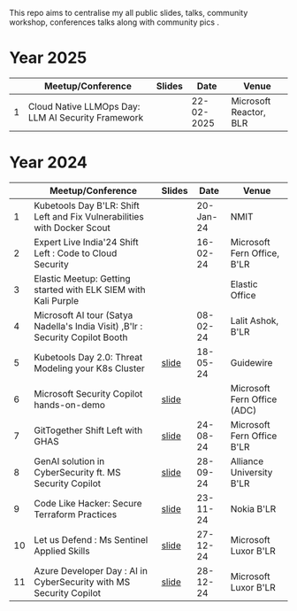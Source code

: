 This repo aims to centralise my all public slides, talks, community workshop, conferences talks along with community pics .

# Year 2025

|     | **Meetup/Conference**                             | **Slides** | **Date**     | **Venue**                |
|-----|--------------------------------------------------|------------|--------------|--------------------------|
| 1   | Cloud Native LLMOps Day: LLM AI Security Framework                           |            | 22-02-2025   | Microsoft Reactor, BLR   |

# Year 2024

|     | **Meetup/Conference**                             | **Slides**                                                                                                                           | **Date**   | **Venue**                     |
|-----|--------------------------------------------------|--------------------------------------------------------------------------------------------------------------------------------------|------------|-------------------------------|
| 1   | Kubetools Day B'LR: Shift Left and Fix Vulnerabilities with Docker Scout |                                                                                                                              | 20-Jan-24  | NMIT                          |
| 2   | Expert Live India'24 Shift Left : Code to Cloud Security |                                                                                                                              | 16-02-24   | Microsoft Fern Office, B'LR   |
| 3   | Elastic Meetup: Getting started with ELK SIEM with Kali Purple |                                                                                                                              |            | Elastic Office                |
| 4   | Microsoft AI tour (Satya Nadella's India Visit) ,B'lr : Security Copilot Booth |                                                                                                                              | 08-02-24   | Lalit Ashok, B'LR             |
| 5   | Kubetools Day 2.0: Threat Modeling your K8s Cluster | [slide](https://github.com/sivolko/my-talk-slides/blob/main/slides/Threat%20Modelling%20_%20%20K8s%20Cluster%20Talk%20.pdf)          | 18-05-24   | Guidewire                     |
| 6   | Microsoft Security Copilot hands-on-demo           | [slide](https://github.com/sivolko/my-talk-slides/blob/main/slides/Copilot%20Safari%20-%20Bengaluru_Security_ADCMeetup.pdf)          |            | Microsoft Fern Office (ADC)   |
| 7   | GitTogether Shift Left with GHAS                   | [slide](https://github.com/sivolko/my-talk-slides/blob/main/slides/GitTogether%20B'LR.pdf)                                           | 24-08-24   | Microsoft Fern Office B'LR    |
| 8   | GenAI solution in CyberSecurity  ft. MS Security Copilot | [slide](https://github.com/sivolko/my-talk-slides/blob/main/slides/GenAI%20%20as%20CyberSecurity%20Solution.pdf)                     | 28-09-24   | Alliance University  B'LR     |
| 9   | Code Like Hacker: Secure Terraform Practices       | [slide](https://github.com/sivolko/my-talk-slides/blob/main/slides/Code%20Like%20Hacker%20_%20Secure%20Terraform%20Practices.pdf)    | 23-11-24   | Nokia B'LR                    |
| 10  | Let us Defend : Ms Sentinel Applied Skills         | [slide](https://github.com/sivolko/my-talk-slides/blob/main/slides/Let%20us%20Defend%20_%20MS%20Sentinel%20Guided%20Approach%20.pdf) | 27-12-24   | Microsoft Luxor B'LR          |
| 11  | Azure Developer Day : AI in CyberSecurity with MS Security Copilot | [slide](https://github.com/sivolko/my-talk-slides/blob/main/slides/Copilot%20Safari%20-%20Bengaluru_Security_ADCMeetup.pdf)          | 28-12-24   | Microsoft Luxor B'LR          |
